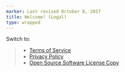 ```yaml
---
marker: Last revised October 8, 2017
title: Welcome! (Legal)
type: wrapped
---
```


Switch to:

> + [Terms of Service](/legal/terms)
> + [Privacy Policy](/legal/privacy)
> + [Open Source Software License Copy](/legal/license)
